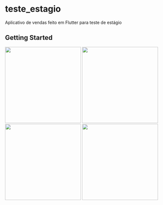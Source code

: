 # teste_estagio

Aplicativo de vendas feito em Flutter para teste de estágio

## Getting Started

<p align="center">
    <img src="https://res.cloudinary.com/dttqlfaiw/image/upload/v1633973216/1_byhudx.png" width="250"/>
    <img src="https://res.cloudinary.com/dttqlfaiw/image/upload/v1633973216/2_mkj78o.png" width="250"/>
    <img src="https://res.cloudinary.com/dttqlfaiw/image/upload/v1633973216/3_si27a9.png" width="250"/>
    <img src="https://res.cloudinary.com/dttqlfaiw/image/upload/v1633973216/4_yabe4x.png" width="250"/>
</p>
